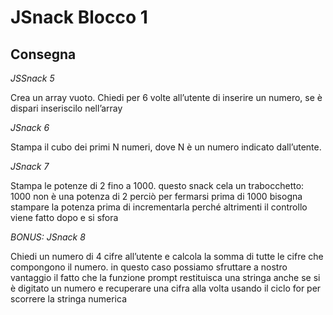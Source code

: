 JSnack Blocco 1
===

## Consegna
*JSSnack 5*
 
 Crea un array vuoto.
 Chiedi per 6 volte all’utente di inserire un numero,
 se è dispari inseriscilo nell’array

*JSnack 6*
 
 Stampa il cubo dei primi N numeri, dove N è un numero indicato dall’utente.

*JSnack 7*
 
 Stampa le potenze di 2 fino a 1000.
 questo snack cela un trabocchetto:  1000 non è una potenza di 2
 perciò per fermarsi prima di 1000 bisogna stampare la potenza prima di incrementarla
 perché altrimenti il controllo viene fatto dopo e si sfora


*BONUS: JSnack 8*
 
 Chiedi un numero di 4 cifre all’utente
 e calcola la somma di tutte le cifre che compongono il numero.
 in questo caso possiamo sfruttare a nostro vantaggio il fatto che
 la funzione prompt restituisca una stringa anche se si è digitato un numero
 e recuperare una cifra alla volta usando il ciclo for per scorrere la stringa numerica

